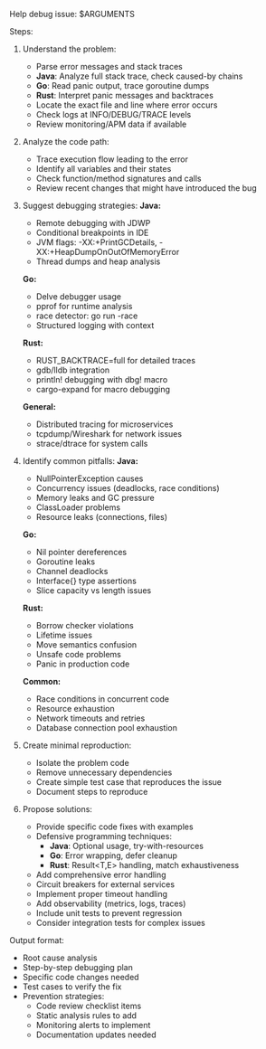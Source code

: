 Help debug issue: $ARGUMENTS

Steps:
1. Understand the problem:
   - Parse error messages and stack traces
   - **Java**: Analyze full stack trace, check caused-by chains
   - **Go**: Read panic output, trace goroutine dumps
   - **Rust**: Interpret panic messages and backtraces
   - Locate the exact file and line where error occurs
   - Check logs at INFO/DEBUG/TRACE levels
   - Review monitoring/APM data if available

2. Analyze the code path:
   - Trace execution flow leading to the error
   - Identify all variables and their states
   - Check function/method signatures and calls
   - Review recent changes that might have introduced the bug

3. Suggest debugging strategies:
   **Java:**
   - Remote debugging with JDWP
   - Conditional breakpoints in IDE
   - JVM flags: -XX:+PrintGCDetails, -XX:+HeapDumpOnOutOfMemoryError
   - Thread dumps and heap analysis
   
   **Go:**
   - Delve debugger usage
   - pprof for runtime analysis
   - race detector: go run -race
   - Structured logging with context
   
   **Rust:**
   - RUST_BACKTRACE=full for detailed traces
   - gdb/lldb integration
   - println! debugging with dbg! macro
   - cargo-expand for macro debugging
   
   **General:**
   - Distributed tracing for microservices
   - tcpdump/Wireshark for network issues
   - strace/dtrace for system calls

4. Identify common pitfalls:
   **Java:**
   - NullPointerException causes
   - Concurrency issues (deadlocks, race conditions)
   - Memory leaks and GC pressure
   - ClassLoader problems
   - Resource leaks (connections, files)
   
   **Go:**
   - Nil pointer dereferences
   - Goroutine leaks
   - Channel deadlocks
   - Interface{} type assertions
   - Slice capacity vs length issues
   
   **Rust:**
   - Borrow checker violations
   - Lifetime issues
   - Move semantics confusion
   - Unsafe code problems
   - Panic in production code
   
   **Common:**
   - Race conditions in concurrent code
   - Resource exhaustion
   - Network timeouts and retries
   - Database connection pool exhaustion

5. Create minimal reproduction:
   - Isolate the problem code
   - Remove unnecessary dependencies
   - Create simple test case that reproduces the issue
   - Document steps to reproduce

6. Propose solutions:
   - Provide specific code fixes with examples
   - Defensive programming techniques:
     - **Java**: Optional usage, try-with-resources
     - **Go**: Error wrapping, defer cleanup
     - **Rust**: Result<T,E> handling, match exhaustiveness
   - Add comprehensive error handling
   - Circuit breakers for external services
   - Implement proper timeout handling
   - Add observability (metrics, logs, traces)
   - Include unit tests to prevent regression
   - Consider integration tests for complex issues

Output format:
- Root cause analysis
- Step-by-step debugging plan
- Specific code changes needed
- Test cases to verify the fix
- Prevention strategies:
  - Code review checklist items
  - Static analysis rules to add
  - Monitoring alerts to implement
  - Documentation updates needed